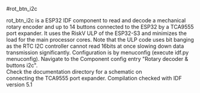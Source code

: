 #rot_btn_i2c

rot_btn_i2c is a ESP32 IDF component to read and decode a mechanical rotary encoder and up to 14 buttons connected to the ESP32 by a TCA9555 port expander. It uses the RiskV ULP of the ESP32-S3 and minimizes the load for the main processor cores. Note that the ULP code uses bit banging as the RTC I2C controller cannot read 16bits at once slowing down data transmission significantly. Configuration is by menuconfig (execute idf.py menuconfig). Navigate to the Component config entry "Rotary decoder & buttons i2c".     
Check the documentation directory for a schematic on  
connecting the TCA9555 port expander.
Compilation checked with IDF version 5.1 